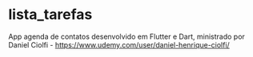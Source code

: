 # lista_tarefas

App agenda de contatos desenvolvido em Flutter e Dart, ministrado por Daniel Ciolfi - https://www.udemy.com/user/daniel-henrique-ciolfi/
